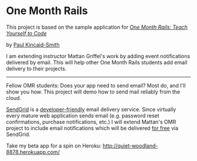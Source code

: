 # One Month Rails

This project is based on the sample application for
[*One Month Rails: Teach Yourself to Code*](http://onemonthrails.com)

by [Paul Kincaid-Smith](https://www.linkedin.com/in/paulkincaidsmith/)

I am extending instructor Mattan Griffel's work by adding event notifications delivered by email. This will help other One Month Rails students add email delivery to their projects.

------------------

Fellow OMR students: Does your app need to send email? Most do, and I'll show you how. This project will demo how to send mail reliably from the cloud.  

[SendGrid](http://www.sendgrid.com) is a [developer-friendly](http://sendgrid.com/developers.html) email delivery service. Since virtually every mature web application sends email (e.g. password reset confirmations, purchase notifications, etc.) I will extend Mattan's OMR project to include email notifications which will be delivered [for free](https://sendgrid.com/user/signup) via SendGrid.

Take my beta app for a spin on Heroku: <http://quiet-woodland-8878.herokuapp.com/>